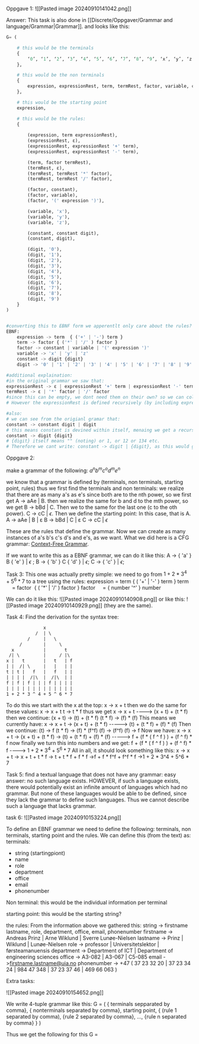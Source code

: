 Oppgave 1:
![[Pasted image 20240910141042.png]]

Answer: 
This task is also done in [[Discrete/Oppgaver/Grammar and language/Grammar|Grammar]]. and looks like this:

```python
G= (

	# this would be the terminals
	{
		‘0’, ‘1’, ‘2’, ‘3’, ‘4’, ‘5’, ‘6’, ‘7’, ‘8’, ‘9’, ‘x’, ‘y’, ‘z’, ‘+’, ‘-’, ‘*’, ‘/’, ‘(’, ‘)’
	},

	# this would be the non terminals
	{
		expression, expressionRest, term, termRest, factor, variable, constant,          digit
	},

	# this would be the starting point
	expression,

	# this would be the rules:
	{
	
		(expression, term expressionRest),
		(expressionRest, ε),
		(expressionRest, expressionRest '+' term),
		(expressionRest, expressionRest '-' term),

		(term, factor termRest),
		(termRest, ε),
		(termRest, termRest '*' factor),
		(termRest, termRest '/' factor),

		(factor, constant),
		(factor, variable),
		(factor, '(' expression ')'),

		(variable, 'x'),
		(variable, 'y'),
		(variable, 'z'),

		(constant, constant digit),
		(constant, digit),

		(digit, '0'),
		(digit, '1'),
		(digit, '2'),
		(digit, '3'),
		(digit, '4'),
		(digit, '5'),
		(digit, '6'),
		(digit, '7'),
		(digit, '8'),
		(digit, '9')
	}
)


#converting this to EBNF form we apperentlt only care about the rules? so:
EBNF:
	expression -> term  { ('+' | '-') term } 
	term -> factor { ('*' | '/' ) factor }
	factor -> constant | variable | '(' expression ')'
	variable -> 'x' | 'y' | 'z'
	constant -> digit {digit}
	digit -> '0' | '1' | '2' | '3' | '4' | '5' | '6' | '7' | '8' | '9'
```

```python
#additional explaination:
#in the original grammar we saw that:
expressionRest -> ε | expressionRest '+' term | expressionRest '-' term
termRest -> ε | '*' factor | '/' factor
#since this can be empty, we dont need them on their own? so we can collapse them into the other terms with the optional indicator: []
# However the expressionRest is defined recursively (by including expressionRest in itself). This means we can have more than just one expression: f.eks; 5 + 2 - 1 (not just 5 + 2). Thus we also need to include the repeating indicator {}. This indicator can also be empty "". so we do not need to add both indicators for optional ([]) and for repeating ({}). The same for termRest. 

#also:
# we can see from the origianl gramar that:
constant -> constant digit | digit
# this means constant is devined within itself, menaing we get a recursive definition or something like that. We can therefore swap out this notation with the repeating indicator: {} like so:
constant -> digit {digit}
# {digit} itself means "" (noting) or 1, or 12 or 134 etc.
# Therefore we cant write: constant -> digit | {digit}, as this would give us an option to not write a digit at all: "", which is not allowed by the origian grammar.
```


Oppgave 2:

make a grammar of the following: $a^n b^m c^o d^m e^n$

we know that a grammar is defined by (terminals, non terminals, starting point, rules)
thus we first find the terminals and non terminals:
we realize that there are as many a's as e's since both are to the nth power, so we first get A -> aAe | B. then we realize the same for b and d to the mth power, so we get B -> bBd | C. Then we to the same for the last one (c to the oth power). C -> cC | $\epsilon$. Then we define the starting point:
In this case, that is A.
A -> aAe | B | ε
B -> bBd | C | ε
C -> cC | $\epsilon$

These are the rules that define the grammar. Now we can create as many instances of a's b's c's d's and e's, as we want.
What we did here is a CFG grammar: [Context-Free Grammar](https://brilliant.org/wiki/context-free-grammars/). 


If we want to write this as a EBNF grammar, we can do it like this:
A -> { 'a' } B { 'e' } | $\epsilon$ ;
B -> { 'b' } C { 'd' } | $\epsilon$;
C -> { 'c' } | $\epsilon$;



Task 3:
This one was actually pretty simple:
we need to go from $1 + 2*3^4 + 5^6*7$ to a tree using the rules:
expression = term { ( '+' | '-' ) term }
term       = factor  { ( '\*' | '\/' ) factor }
factor     = { number '^' } number

We can do it like this:
![[Pasted image 20240910140908.png]]
or like this:
![[Pasted image 20240910140929.png]]
(they are the same).


Task 4:
Find the derivation for the syntax tree:

```txt
	          x  
           /  | \  
        /     |   \  
     /        |     \
  x           |       t  
 /| \         |     / |\  
x |   t       |   t   | f  
| |  /| \     |   |   | |  
t | t |   f   |   f   | |  
| | | |  /|\  |  /|\  | |  
f | f | f | | | f | | | |  
| | | | | | | | | | | | |  
1 + 2 * 3 ^ 4 + 5 ^ 6 * 7
```

To do this we start with the x at the top:
x -> x + t
then we do the same for these values:
x -> x + t
t -> t \* f
thus we get x -> x + t ----> (x + t) + (t \* f)
then we continue:
(x + t) -> (t) + (t * f)
(t * f) -> (f) \* (f)
This means we currently have:
x -> x + t -> (x + t) + (t * f) -----> (t) + (t \* f) + (f) \* (f)
Then we continue:
(t) -> f
(t \* f) -> (f) \* (f^f)
(f) -> (f^f)
(f) -> f
Now we have:
x -> x + t -> (x + t) + (t * f) -> (t) + (t \* f) + (f) \* (f) -----> f + (f \* ( f ^ f ) ) + (f ^ f) \* f
now finally we turn this into numbers and we get:
 f + (f \* ( f ^ f ) ) + (f ^ f) \* f 
 ----> 
 $1 + 2 * 3^4 + 5^6 * 7$
All in all, it should look something like this:
x -> x + t
-> x + t + t \* f
-> t + t \* f + f \* f
->f + f \* f^f + f^f \* f
->1 + 2 \* 3^4 + 5^6 \* 7



Task 5:
find a textual language that does not have any grammar:
easy answer: no such language exists. HOWEVER, if such a language exists, there would potentially exist an infinite amount of languages which had no grammar. But none of these languages would be able to be defined, since they lack the grammar to define such languages. Thus we cannot describe such a language that lacks grammar.


task 6:
![[Pasted image 20240910153224.png]]

To define an EBNF grammar we need to define the following:
terminals, non terminals, starting point and the rules.
We can define this (from the text) as:
terminals:
- string (startingpiont)
- name
- role
- department
- office
- email
- phonenumber

Non terminal: this would be the individual information per terminal

starting point: this would be the starting string?

the rules: 
From the information above we gathered this:
string -> firstname lastname, role, department, office, email, phonenumber
firstname -> Andreas Prinz | Arne Wiklund | Sverre Lunøe-Nielsen
lastname -> Prinz | Wiklund | Lunøe-Nielsen
role -> professor | Universitetslektor | førsteamanuensis
department -> Department of ICT | Department of engineering sciences
office -> A3-082 | A3-067 | C5-085
email ->firstname.lastname@uia.no
phonenumber -> +47 ( 37 23 32 20 | 37 23 34 24 | 984 47 348 | 37 23 37 46 | 469 66 063 )




Extra tasks:

![[Pasted image 20240910154652.png]]

We write 4-tuple grammar like this:
G = 
(
	{ terminals sepparated by comma},
	{ nonterminals separated by comma},
	starting point,
	{
		(rule 1 separated by comma), 
		{rule 2 separated by comma},
		..., 
		{rule n separated by comma}
	}
)

Thus we get the following for this 
G = 